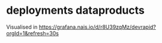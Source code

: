 # deployments dataproducts

Visualised in https://grafana.nais.io/d/r8U39zqMz/devrapid?orgId=1&refresh=30s


